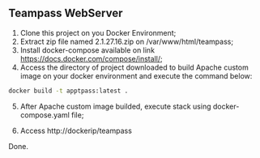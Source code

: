 ## Teampass WebServer

1. Clone this project on you Docker Environment;
2. Extract zip file named 2.1.27.16.zip on /var/www/html/teampass;
3. Install docker-compose available on link https://docs.docker.com/compose/install/;
4. Access the directory of project downloaded to build Apache custom image on your docker environment and execute the command below:
```sh
docker build -t apptpass:latest .
```
5. After Apache custom image builded, execute stack using docker-compose.yaml file;

6. Access http://dockerip/teampass

Done.
